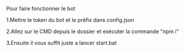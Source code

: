 Pour faire fonctionner le bot

1.Mettre le token du bot et le préfix dans config.json

2.Allez sur le CMD depuis le dossier et exécuter la commande "npm i"

3.Ensuite il vous suffit juste a lancer start.bat
